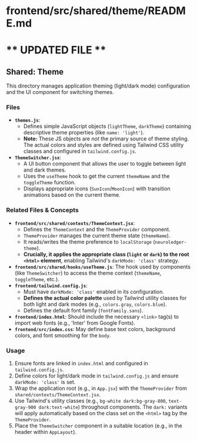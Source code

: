 # frontend/src/shared/theme/README.md
# ** UPDATED FILE **

## Shared: Theme

This directory manages application theming (light/dark mode) configuration and the UI component for switching themes.

### Files

*   **`themes.js`**:
    *   Defines simple JavaScript objects (`lightTheme`, `darkTheme`) containing descriptive theme properties (like `name: 'light'`).
    *   **Note:** These JS objects are *not* the primary source of theme styling. The actual colors and styles are defined using Tailwind CSS utility classes and configured in `tailwind.config.js`.
*   **`ThemeSwitcher.jsx`**:
    *   A UI button component that allows the user to toggle between light and dark themes.
    *   Uses the `useTheme` hook to get the current `themeName` and the `toggleTheme` function.
    *   Displays appropriate icons (`SunIcon`/`MoonIcon`) with transition animations based on the current theme.

### Related Files & Concepts

*   **`frontend/src/shared/contexts/ThemeContext.jsx`**:
    *   Defines the `ThemeContext` and the `ThemeProvider` component.
    *   `ThemeProvider` manages the current theme state (`themeName`).
    *   It reads/writes the theme preference to `localStorage` (`neuroledger-theme`).
    *   **Crucially, it applies the appropriate class (`light` or `dark`) to the root `<html>` element**, enabling Tailwind's `darkMode: 'class'` strategy.
*   **`frontend/src/shared/hooks/useTheme.js`**: The hook used by components (like `ThemeSwitcher`) to access the theme context (`themeName`, `toggleTheme`, etc.).
*   **`frontend/tailwind.config.js`**:
    *   Must have `darkMode: 'class'` enabled in its configuration.
    *   **Defines the actual color palette** used by Tailwind utility classes for both light and dark modes (e.g., `colors.gray`, `colors.blue`).
    *   Defines the default font family (`fontFamily.sans`).
*   **`frontend/index.html`**: Should include the necessary `<link>` tag(s) to import web fonts (e.g., 'Inter' from Google Fonts).
*   **`frontend/src/index.css`**: May define base text colors, background colors, and font smoothing for the `body`.

### Usage

1.  Ensure fonts are linked in `index.html` and configured in `tailwind.config.js`.
2.  Define colors for light/dark mode in `tailwind.config.js` and ensure `darkMode: 'class'` is set.
3.  Wrap the application root (e.g., in `App.jsx`) with the `ThemeProvider` from `shared/contexts/ThemeContext.jsx`.
4.  Use Tailwind's utility classes (e.g., `bg-white dark:bg-gray-800`, `text-gray-900 dark:text-white`) throughout components. The `dark:` variants will apply automatically based on the class set on the `<html>` tag by the `ThemeProvider`.
5.  Place the `ThemeSwitcher` component in a suitable location (e.g., in the header within `AppLayout`).
